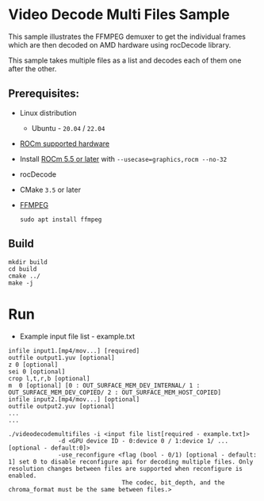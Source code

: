 # Video Decode Multi Files Sample
This sample illustrates the FFMPEG demuxer to get the individual frames which are then decoded on AMD hardware using rocDecode library.

This sample takes multiple files as a list and decodes each of them one after the other.

## Prerequisites:

* Linux distribution
  + Ubuntu - `20.04` / `22.04`

* [ROCm supported hardware](https://rocm.docs.amd.com/en/latest/release/gpu_os_support.html)

* Install [ROCm 5.5 or later](https://rocmdocs.amd.com/en/latest/deploy/linux/installer/install.html) with `--usecase=graphics,rocm --no-32`

* rocDecode

* CMake `3.5` or later

* [FFMPEG](https://ffmpeg.org/about.html)
  ```
  sudo apt install ffmpeg
  ```

## Build
```
mkdir build
cd build
cmake ../
make -j
```
# Run

* Example input file list - example.txt

```
infile input1.[mp4/mov...] [required]
outfile output1.yuv [optional]
z 0 [optional]
sei 0 [optional]
crop l,t,r,b [optional]
m  0 [optional] [0 : OUT_SURFACE_MEM_DEV_INTERNAL/ 1 : OUT_SURFACE_MEM_DEV_COPIED/ 2 : OUT_SURFACE_MEM_HOST_COPIED]
infile input2.[mp4/mov...] [optional]
outfile output2.yuv [optional]
...
...
```

```
./videodecodemultifiles -i <input file list[required - example.txt]>
              -d <GPU device ID - 0:device 0 / 1:device 1/ ... [optional - default:0]>
              -use_reconfigure <flag (bool - 0/1) [optional - default: 1] set 0 to disable reconfigure api for decoding multiple files. Only resolution changes between files are supported when reconfigure is enabled.
                                The codec, bit_depth, and the chroma_format must be the same between files.>
```
